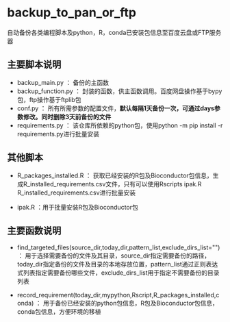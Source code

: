 # backup_to_pan_or_ftp
自动备份各类编程脚本及python，R，conda已安装包信息至百度云盘或FTP服务器

## 主要脚本说明

- backup_main.py ：  备份的主函数
- backup_function.py ：  封装的函数，供主函数调用。百度网盘操作基于bypy包，ftp操作基于ftplib包
- conf.py ： 所有所需参数的配置文件，**默认每隔1天备份一次，可通过days参数修改。同时删除3天前备份的文件**
- requirements.py ： 该仓库所依赖的python包，使用python -m pip install -r requirements.py进行批量安装

## 其他脚本

- R_packages_installed.R  ： 获取已经安装的R包及Bioconductor包信息，生成R_installed_requirements.csv文件，只有可以使用Rscripts ipak.R R_installed_requirements.csv进行批量安装

- ipak.R ：用于批量安装R包及Bioconductor包

## 主要函数说明

- find_targeted_files(source_dir,today_dir,pattern_list,exclude_dirs_list="") ： 用于选择需要备份的文件及其目录，source_dir指定需要备份的路径，today_dir指定备份的文件及目录的本地存放位置，pattern_list通过正则表达式列表指定需要备份哪些文件，exclude_dirs_list用于指定不需要备份的目录列表

- record_requirement(today_dir,mypython,Rscript,R_packages_installed,conda) ： 用于备份已经安装的python包信息，R包及Bioconductor包信息，conda包信息，方便环境的移植


